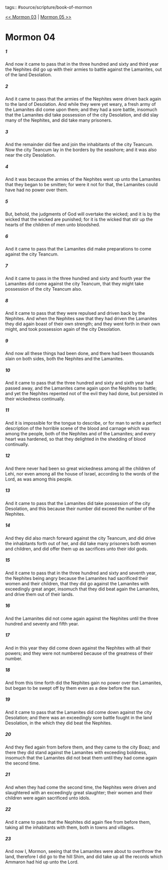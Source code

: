 tags:: #source/scripture/book-of-mormon

[<< Mormon 03](/book-of-mormon/13_Mormon/Mormon_03.md) | [Mormon 05 >>](/book-of-mormon/13_Mormon/Mormon_05.md)

# Mormon 04

##### 1

And now it came to pass that in the three hundred and sixty and third year the Nephites did go up with their armies to battle against the Lamanites, out of the land Desolation.

##### 2

And it came to pass that the armies of the Nephites were driven back again to the land of Desolation. And while they were yet weary, a fresh army of the Lamanites did come upon them; and they had a sore battle, insomuch that the Lamanites did take possession of the city Desolation, and did slay many of the Nephites, and did take many prisoners.

##### 3

And the remainder did flee and join the inhabitants of the city Teancum. Now the city Teancum lay in the borders by the seashore; and it was also near the city Desolation.

##### 4

And it was because the armies of the Nephites went up unto the Lamanites that they began to be smitten; for were it not for that, the Lamanites could have had no power over them.

##### 5

But, behold, the judgments of God will overtake the wicked; and it is by the wicked that the wicked are punished; for it is the wicked that stir up the hearts of the children of men unto bloodshed.

##### 6

And it came to pass that the Lamanites did make preparations to come against the city Teancum.

##### 7

And it came to pass in the three hundred and sixty and fourth year the Lamanites did come against the city Teancum, that they might take possession of the city Teancum also.

##### 8

And it came to pass that they were repulsed and driven back by the Nephites. And when the Nephites saw that they had driven the Lamanites they did again boast of their own strength; and they went forth in their own might, and took possession again of the city Desolation.

##### 9

And now all these things had been done, and there had been thousands slain on both sides, both the Nephites and the Lamanites.

##### 10

And it came to pass that the three hundred and sixty and sixth year had passed away, and the Lamanites came again upon the Nephites to battle; and yet the Nephites repented not of the evil they had done, but persisted in their wickedness continually.

##### 11

And it is impossible for the tongue to describe, or for man to write a perfect description of the horrible scene of the blood and carnage which was among the people, both of the Nephites and of the Lamanites; and every heart was hardened, so that they delighted in the shedding of blood continually.

##### 12

And there never had been so great wickedness among all the children of Lehi, nor even among all the house of Israel, according to the words of the Lord, as was among this people.

##### 13

And it came to pass that the Lamanites did take possession of the city Desolation, and this because their number did exceed the number of the Nephites.

##### 14

And they did also march forward against the city Teancum, and did drive the inhabitants forth out of her, and did take many prisoners both women and children, and did offer them up as sacrifices unto their idol gods.

##### 15

And it came to pass that in the three hundred and sixty and seventh year, the Nephites being angry because the Lamanites had sacrificed their women and their children, that they did go against the Lamanites with exceedingly great anger, insomuch that they did beat again the Lamanites, and drive them out of their lands.

##### 16

And the Lamanites did not come again against the Nephites until the three hundred and seventy and fifth year.

##### 17

And in this year they did come down against the Nephites with all their powers; and they were not numbered because of the greatness of their number.

##### 18

And from this time forth did the Nephites gain no power over the Lamanites, but began to be swept off by them even as a dew before the sun.

##### 19

And it came to pass that the Lamanites did come down against the city Desolation; and there was an exceedingly sore battle fought in the land Desolation, in the which they did beat the Nephites.

##### 20

And they fled again from before them, and they came to the city Boaz; and there they did stand against the Lamanites with exceeding boldness, insomuch that the Lamanites did not beat them until they had come again the second time.

##### 21

And when they had come the second time, the Nephites were driven and slaughtered with an exceedingly great slaughter; their women and their children were again sacrificed unto idols.

##### 22

And it came to pass that the Nephites did again flee from before them, taking all the inhabitants with them, both in towns and villages.

##### 23

And now I, Mormon, seeing that the Lamanites were about to overthrow the land, therefore I did go to the hill Shim, and did take up all the records which Ammaron had hid up unto the Lord.
